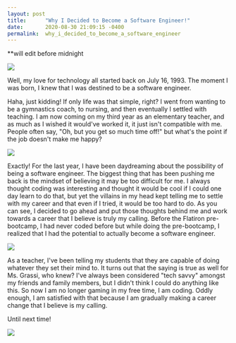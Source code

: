```yaml
---
layout: post
title:      "Why I Decided to Become a Software Engineer!"
date:       2020-08-30 21:09:15 -0400
permalink:  why_i_decided_to_become_a_software_engineer
---
```


**will edit before midnight

![](https://media.giphy.com/media/kvKSbXJfQKOY0/giphy.gif)

Well, my love for technology all started back on July 16, 1993. The moment I was born, I knew that I was destined to be a software engineer. 

Haha, just kidding! If only life was that simple, right? I went from wanting to be a gymnastics coach, to nursing, and then eventually I settled with teaching. I am now coming on my third year as an elementary teacher, and as much as I wished it would've worked it, it just isn't compatible with me. People often say, "Oh, but you get so much time off!" but what's the point if the job doesn't make me happy? 

![](https://media.giphy.com/media/G6IATw3N0jhIc/giphy.gif)

Exactly! For the last year, I have been daydreaming about the possibility of being a software engineer. The biggest thing that has been pushing me back is the mindset of believing it may be too difficult for me. I always thought coding was interesting and thought it would be cool if I could one day learn to do that, but yet the villains in my head kept telling me to settle with my career and that even if I tried, it would be too hard to do. As you can see, I decided to go ahead and put those thoughts behind me and work towards a career that I believe is truly my calling. Before the Flatiron pre-bootcamp, I had never coded before but while doing the pre-bootcamp, I realized that I had the potential to actually become a software engineer. 

![](https://media.giphy.com/media/vQqeT3AYg8S5O/giphy.gif)

As a teacher, I've been telling my students that they are capable of doing whatever they set their mind to. It turns out that the saying is true as well for Ms. Grassi, who knew? I've always been considered "tech savvy" amongst my friends and family members, but I didn't think I could do anything like this. So now I am no longer gaming in my free time, I am coding. Oddly enough, I am satisfied with that because I am gradually making a career change that I believe is my calling. 

Until next time!

![](https://media.giphy.com/media/jp2KXzsPtoKFG/giphy.gif)
